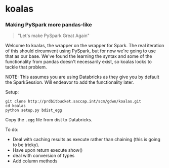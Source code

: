 
koalas
======

### Making PySpark more pandas-like

> "Let's make PySpark Great Again"


Welcome to koalas, the wrapper on the wrapper for Spark. The real iteration of
this should circumvent using PySpark, but for now we're going to use that as our
base. We've found the learning the syntax and some of the functionality from
pandas doesn't necessarily exist, so koalas looks to tackle that problem.

NOTE: This assumes you are using Databricks as they give you by default the
SparkSession. Will endeavor to add the functionality later.

Setup:
```
git clone http://prdbitbucket.saccap.int/scm/gdwn/koalas.git
cd koalas
python setup.py bdist_egg
```

Copy the `.egg` file from dist to Databricks.

To do:
- Deal with caching results as execute rather than chaining (this is going to be
  tricky).
- Have upon return execute show()
- deal with conversion of types
- Add column methods
